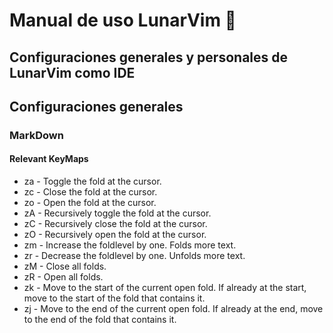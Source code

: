 <h1>Manual de uso LunarVim&nbsp;🚀</h1>

## Configuraciones generales y personales de LunarVim como IDE

## Configuraciones generales

### MarkDown
#### Relevant KeyMaps

* za - Toggle the fold at the cursor.
* zc - Close the fold at the cursor.
* zo - Open the fold at the cursor.
* zA - Recursively toggle the fold at the cursor.
* zC - Recursively close the fold at the cursor.
* zO - Recursively open the fold at the cursor.
* zm - Increase the foldlevel by one. Folds more text.
* zr - Decrease the foldlevel by one. Unfolds more text.
* zM - Close all folds.
* zR - Open all folds.
* zk - Move to the start of the current open fold. If already at the start, move to the start of the fold that contains it.
* zj - Move to the end of the current open fold. If already at the end, move to the end of the fold that contains it.
